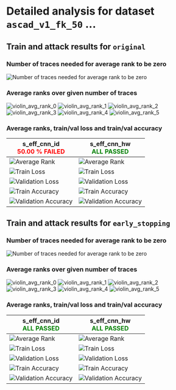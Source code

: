 
# Detailed analysis for dataset `ascad_v1_fk_50` ...


## Train and attack results for `original` 


### Number of traces needed for average rank to be zero 

![Number of traces needed for average rank to be zero](../plots/original/ascad_v1_fk_50/violin.svg)


### Average ranks over given number of traces 

![violin_avg_rank_0](../plots/original/ascad_v1_fk_50/violin_avg_rank_0.svg)
![violin_avg_rank_1](../plots/original/ascad_v1_fk_50/violin_avg_rank_1.svg)
![violin_avg_rank_2](../plots/original/ascad_v1_fk_50/violin_avg_rank_2.svg)
![violin_avg_rank_3](../plots/original/ascad_v1_fk_50/violin_avg_rank_3.svg)
![violin_avg_rank_4](../plots/original/ascad_v1_fk_50/violin_avg_rank_4.svg)
![violin_avg_rank_5](../plots/original/ascad_v1_fk_50/violin_avg_rank_5.svg)

### Average ranks, train/val loss and train/val accuracy 


|s_eff_cnn_id<br><span style='color:red'> **50.00 % FAILED** </span>|s_eff_cnn_hw<br><span style='color:green'>**ALL PASSED** </span>|
|---|---|
|![Average Rank](../plots/original/ascad_v1_fk_50/s_eff_cnn_id/average_rank.svg)|![Average Rank](../plots/original/ascad_v1_fk_50/s_eff_cnn_hw/average_rank.svg)|
|![Train Loss](../plots/original/ascad_v1_fk_50/s_eff_cnn_id/train_loss.svg)|![Train Loss](../plots/original/ascad_v1_fk_50/s_eff_cnn_hw/train_loss.svg)|
|![Validation Loss](../plots/original/ascad_v1_fk_50/s_eff_cnn_id/val_loss.svg)|![Validation Loss](../plots/original/ascad_v1_fk_50/s_eff_cnn_hw/val_loss.svg)|
|![Train Accuracy](../plots/original/ascad_v1_fk_50/s_eff_cnn_id/train_acc.svg)|![Train Accuracy](../plots/original/ascad_v1_fk_50/s_eff_cnn_hw/train_acc.svg)|
|![Validation Accuracy](../plots/original/ascad_v1_fk_50/s_eff_cnn_id/val_acc.svg)|![Validation Accuracy](../plots/original/ascad_v1_fk_50/s_eff_cnn_hw/val_acc.svg)|


## Train and attack results for `early_stopping` 


### Number of traces needed for average rank to be zero 

![Number of traces needed for average rank to be zero](../plots/early_stopping/ascad_v1_fk_50/violin.svg)


### Average ranks over given number of traces 

![violin_avg_rank_0](../plots/early_stopping/ascad_v1_fk_50/violin_avg_rank_0.svg)
![violin_avg_rank_1](../plots/early_stopping/ascad_v1_fk_50/violin_avg_rank_1.svg)
![violin_avg_rank_2](../plots/early_stopping/ascad_v1_fk_50/violin_avg_rank_2.svg)
![violin_avg_rank_3](../plots/early_stopping/ascad_v1_fk_50/violin_avg_rank_3.svg)
![violin_avg_rank_4](../plots/early_stopping/ascad_v1_fk_50/violin_avg_rank_4.svg)
![violin_avg_rank_5](../plots/early_stopping/ascad_v1_fk_50/violin_avg_rank_5.svg)

### Average ranks, train/val loss and train/val accuracy 


|s_eff_cnn_id<br><span style='color:green'>**ALL PASSED** </span>|s_eff_cnn_hw<br><span style='color:green'>**ALL PASSED** </span>|
|---|---|
|![Average Rank](../plots/early_stopping/ascad_v1_fk_50/s_eff_cnn_id/average_rank.svg)|![Average Rank](../plots/early_stopping/ascad_v1_fk_50/s_eff_cnn_hw/average_rank.svg)|
|![Train Loss](../plots/early_stopping/ascad_v1_fk_50/s_eff_cnn_id/train_loss.svg)|![Train Loss](../plots/early_stopping/ascad_v1_fk_50/s_eff_cnn_hw/train_loss.svg)|
|![Validation Loss](../plots/early_stopping/ascad_v1_fk_50/s_eff_cnn_id/val_loss.svg)|![Validation Loss](../plots/early_stopping/ascad_v1_fk_50/s_eff_cnn_hw/val_loss.svg)|
|![Train Accuracy](../plots/early_stopping/ascad_v1_fk_50/s_eff_cnn_id/train_acc.svg)|![Train Accuracy](../plots/early_stopping/ascad_v1_fk_50/s_eff_cnn_hw/train_acc.svg)|
|![Validation Accuracy](../plots/early_stopping/ascad_v1_fk_50/s_eff_cnn_id/val_acc.svg)|![Validation Accuracy](../plots/early_stopping/ascad_v1_fk_50/s_eff_cnn_hw/val_acc.svg)|
